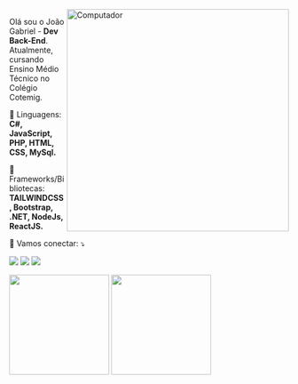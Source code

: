 <img src="https://raw.githubusercontent.com/MicaelliMedeiros/micaellimedeiros/master/image/computer-illustration.png" min-width="400px" max-width="400px" width="400px" align="right" alt="Computador">

<p align="left"> 
  Olá sou o João Gabriel - <strong>Dev Back-End</strong>.<br>
  Atualmente, cursando Ensino Médio Técnico no Colégio Cotemig.
</p>

<p align="left">
  🦄 Linguagens: <strong>C#, JavaScript, PHP, HTML, CSS, MySql.</strong>
</p>

<p align="left">
  💼 Frameworks/Bibliotecas: <strong>TAILWINDCSS, Bootstrap, .NET, NodeJs, ReactJS.</strong>
</p>

<p align="left">
  💌 Vamos conectar: ⤵️
</p>

<p align="left">
  <a href="joao.florv2005@gmail.com" alt="Gmail">
  <img src="https://img.shields.io/badge/-Gmail-FF0000?style=flat-square&labelColor=FF0000&logo=gmail&logoColor=white&link=joao.florv2005@gmail.com" /></a>

  <a href="https://www.linkedin.com/in/jo%C3%A3o-gabriel-vieira-val%C3%A9rio-flor-663309231/" alt="Linkedin">
  <img src="https://img.shields.io/badge/-Linkedin-0e76a8?style=flat-square&logo=Linkedin&logoColor=white&link=https://www.linkedin.com/in/jo%C3%A3o-gabriel-vieira-val%C3%A9rio-flor-663309231/" /></a>

  <a href="https://wa.me/5531971045343" alt="WhatsApp">
  <img src="https://img.shields.io/badge/-WhatsApp-25d366?style=flat-square&labelColor=25d366&logo=whatsapp&logoColor=white&link=https://wa.me/5531971045343"/></a>

</p> 

<div>
<img height="180em" src="https://github-readme-stats.vercel.app/api/top-langs/?username=JoaozinMr&layout=compact&langs_count=7&theme=dracula"/>
<img height="180em" src="https://github-readme-stats.vercel.app/api?username=JoaozinMr&show_icons=true&theme=dracula&include_all_commits=true&count_private=true"/>
</div>
